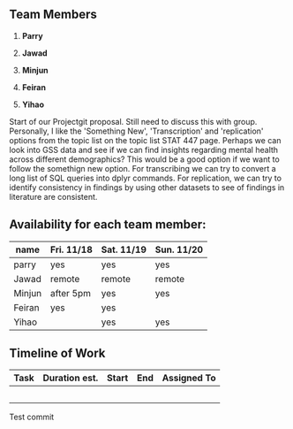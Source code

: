 ## Team Members

1. **Parry**

2. **Jawad**

3. **Minjun**

4. **Feiran**

5. **Yihao**



Start of our Projectgit proposal. Still need to discuss this with group. 
Personally, I like the 'Something New', 'Transcription' and 'replication' options from the topic list on the topic list STAT 447 page. Perhaps we can look into GSS data and see if we can find insights regarding mental health across different demographics? This would be a good option if we want to follow the somethign new option. For transcribing we can try to convert a long list of SQL queries into dplyr commands. For replication, we can try to identify consistency in findings by using other datasets to see of findings in literature are consistent.

## Availability for each team member:

| name   | Fri. 11/18 | Sat. 11/19 | Sun. 11/20 |
|--------|------------|------------|------------|
| parry  | yes        | yes        | yes        |
| Jawad  | remote     | remote     | remote     |
| Minjun | after 5pm  | yes        | yes        |
| Feiran | yes        | yes        |            |
| Yihao  |            | yes        | yes        |


## Timeline of Work


|       Task       | Duration est. | Start |  End  | Assigned To |
|------------------|---------------|-------|-------|-------------|
|                  |               |       |       |             |
|                  |               |       |       |             |
|                  |               |       |       |             |
|                  |               |       |       |             |
|                  |               |       |       |             |

Test commit
